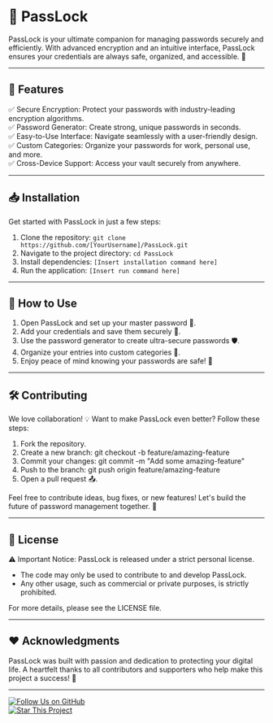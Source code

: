 # 🔐 PassLock

PassLock is your ultimate companion for managing passwords securely and efficiently. With advanced encryption and an intuitive interface, PassLock ensures your credentials are always safe, organized, and accessible. 🌟

---

## 🚀 Features

✅ Secure Encryption: Protect your passwords with industry-leading encryption algorithms.  
✅ Password Generator: Create strong, unique passwords in seconds.  
✅ Easy-to-Use Interface: Navigate seamlessly with a user-friendly design.  
✅ Custom Categories: Organize your passwords for work, personal use, and more.  
✅ Cross-Device Support: Access your vault securely from anywhere.  

---

## 📥 Installation

Get started with PassLock in just a few steps:

1. Clone the repository:
   ``git clone https://github.com/[YourUsername]/PassLock.git``
2. Navigate to the project directory:
   ``cd PassLock``
3. Install dependencies:
   ``[Insert installation command here]``
4. Run the application:
   ``[Insert run command here]``

---

## 🎯 How to Use

1. Open PassLock and set up your master password 🔑.  
2. Add your credentials and save them securely 💾.  
3. Use the password generator to create ultra-secure passwords 🛡️.  
4. Organize your entries into custom categories 📂.  
5. Enjoy peace of mind knowing your passwords are safe! 🙌  

---

## 🛠️ Contributing

We love collaboration! 💡 Want to make PassLock even better? Follow these steps:  

1. Fork the repository.  
2. Create a new branch:
   git checkout -b feature/amazing-feature
3. Commit your changes:
   git commit -m "Add some amazing-feature"
4. Push to the branch:
   git push origin feature/amazing-feature
5. Open a pull request 📤.  

Feel free to contribute ideas, bug fixes, or new features! Let's build the future of password management together. 🚀

---

## 📜 License

⚠️ Important Notice: PassLock is released under a strict personal license.  
- The code may only be used to contribute to and develop PassLock.  
- Any other usage, such as commercial or private purposes, is strictly prohibited.  

For more details, please see the LICENSE file.

---

## ❤️ Acknowledgments

PassLock was built with passion and dedication to protecting your digital life. A heartfelt thanks to all contributors and supporters who help make this project a success! 🙏  

---

[![Follow Us on GitHub](https://img.shields.io/github/followers/samueltv1804?label=Follow%20Us%20on%20GitHub&style=social)](https://github.com/samueltv1804)  
[![Star This Project](https://img.shields.io/github/stars/samueltv1804/PassLock?style=social)](https://github.com/samueltv1804/PassLock/stargazers)
